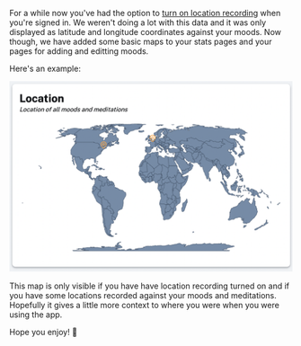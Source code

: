 For a while now you've had the option to [turn on location recording](/settings/location) when you're signed in. We weren't doing a lot with this data and it was only displayed as latitude and longitude coordinates against your moods. Now though, we have added some basic maps to your stats pages and your pages for adding and editting moods.

Here's an example:

![Screenshot of new location map feature](screenshot.png "Screenshot of new location map feature")

This map is only visible if you have have location recording turned on and if you have some locations recorded against your moods and meditations. Hopefully it gives a little more context to where you were when you were using the app.

Hope you enjoy! 🙂
